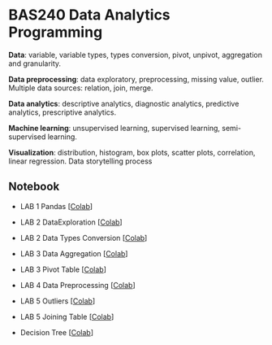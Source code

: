 
# BAS240 Data Analytics Programming

**Data**: variable, variable types, types conversion, pivot, unpivot, aggregation and granularity. 

**Data preprocessing**: data exploratory, preprocessing, missing value, outlier. Multiple data sources: relation, join, merge. 

**Data analytics**: descriptive analytics, diagnostic analytics, predictive analytics, prescriptive analytics. 

**Machine learning**: unsupervised learning, supervised learning, semi-supervised learning. 

**Visualization**: distribution, histogram, box plots, scatter plots, correlation, linear regression. Data storytelling process

## Notebook

- LAB 1 Pandas [[Colab](https://colab.research.google.com/github/9meo/bas240/blob/main/LAB1/Lab_1_Pandas.ipynb)]

- LAB 2 DataExploration  [[Colab](https://colab.research.google.com/github/9meo/bas240/blob/main/LAB2/Lab_2_Pandas_Data_Exploration.ipynb)]

- LAB 2 Data Types Conversion  [[Colab](https://colab.research.google.com/github/9meo/bas240/blob/main/LAB2/Lab_2_data_types_conversion.ipynb)]

- LAB 3 Data Aggregation  [[Colab](https://colab.research.google.com/github/9meo/bas240/blob/main/LAB3/Lab_3_Aggregation.ipynb)]

- LAB 3 Pivot Table  [[Colab](https://colab.research.google.com/github/9meo/bas240/blob/main/LAB3/LAB_3_Pivot_Table.ipynb)]

- LAB 4 Data Preprocessing  [[Colab](https://colab.research.google.com/github/9meo/bas240/blob/main/LAB4/Lab_4_Data_Preprocessing.ipynb)]

- LAB 5 Outliers  [[Colab](https://colab.research.google.com/github/9meo/bas240/blob/main/LAB5/Lab_5_Outliers.ipynb)]

- LAB 5 Joining Table  [[Colab](https://colab.research.google.com/github/9meo/bas240/blob/main/LAB5/Lab_5_Data_Joining.ipynb)]

- Decision Tree  [[Colab](https://colab.research.google.com/github/9meo/bas240/blob/main/LAB5/Decision_Tree.ipynb)]


